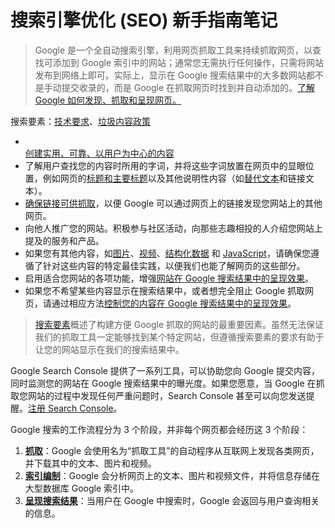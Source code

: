 # 搜索引擎优化 (SEO) 新手指南笔记

> Google 是一个全自动搜索引擎，利用网页抓取工具来持续抓取网页，以查找可添加到 Google 索引中的网站；通常您无需执行任何操作，只需将网站发布到网络上即可。实际上，显示在 Google 搜索结果中的大多数网站都不是手动提交收录的，而是 Google 在抓取网页时找到并自动添加的。[了解 Google 如何发现、抓取和呈现网页。](https://developers.google.com/search/docs/fundamentals/how-search-works?hl=zh-cn)



搜索要素：[技术要求](https://developers.google.com/search/docs/essentials/technical?hl=zh-cn)、[垃圾内容政策](https://developers.google.com/search/docs/essentials/spam-policies?hl=zh-cn)

* [\
  创建实用、可靠、以用户为中心的内容](https://developers.google.com/search/docs/fundamentals/creating-helpful-content?hl=zh-cn)
* 了解用户查找您的内容时所用的字词，并将这些字词放置在网页中的显眼位置，例如网页的[标题和主要标题](https://developers.google.com/search/docs/appearance/title-link?hl=zh-cn#page-titles)以及其他说明性内容（如[替代文本](https://developers.google.com/search/docs/appearance/google-images?hl=zh-cn#use-descriptive-alt-text)和链接文本）。
* [确保链接可供抓取](https://developers.google.com/search/docs/crawling-indexing/links-crawlable?hl=zh-cn#crawlable-links)，以便 Google 可以通过网页上的链接发现您网站上的其他网页。
* 向他人推广您的网站。积极参与社区活动，向那些志趣相投的人介绍您网站上提及的服务和产品。
* 如果您有其他内容，如[图片](https://developers.google.com/search/docs/appearance/google-images?hl=zh-cn)、[视频](https://developers.google.com/search/docs/appearance/video?hl=zh-cn)、[结构化数据](https://developers.google.com/search/docs/appearance/structured-data/intro-structured-data?hl=zh-cn) 和 [JavaScript](https://developers.google.com/search/docs/crawling-indexing/javascript/javascript-seo-basics?hl=zh-cn)，请确保您遵循了针对这些内容的特定最佳实践，以便我们也能了解网页的这些部分。
* 启用适合您网站的各项功能，增强[网站在 Google 搜索结果中的呈现效果](https://developers.google.com/search/docs/appearance/visual-elements-gallery?hl=zh-cn)。
* 如果您不希望某些内容显示在搜索结果中，或者想完全阻止 Google 抓取网页，请通过相应方法[控制您的内容在 Google 搜索结果中的呈现效果](https://developers.google.com/search/docs/crawling-indexing/control-what-you-share?hl=zh-cn)。



> [搜索要素](https://developers.google.com/search/docs/essentials?hl=zh-cn)概述了构建方便 Google 抓取的网站的最重要因素。虽然无法保证我们的抓取工具一定能够找到某个特定网站，但遵循搜索要素的要求有助于让您的网站显示在我们的搜索结果中。

Google Search Console 提供了一系列工具，可以协助您向 Google 提交内容，同时监测您的网站在 Google 搜索结果中的曝光度。如果您愿意，当 Google 在抓取您网站的过程中发现任何严重问题时，Search Console 甚至可以向您发送提醒。[注册 Search Console](https://search.google.com/search-console?hl=zh-cn)。



Google 搜索的工作流程分为 3 个阶段，并非每个网页都会经历这 3 个阶段：

1. [**抓取**](https://developers.google.com/search/docs/fundamentals/how-search-works?hl=zh-cn#crawling)：Google 会使用名为“抓取工具”的自动程序从互联网上发现各类网页，并下载其中的文本、图片和视频。
2. [**索引编制**](https://developers.google.com/search/docs/fundamentals/how-search-works?hl=zh-cn#indexing)：Google 会分析网页上的文本、图片和视频文件，并将信息存储在大型数据库 Google 索引中。
3. [**呈现搜索结果**](https://developers.google.com/search/docs/fundamentals/how-search-works?hl=zh-cn#serving)：当用户在 Google 中搜索时，Google 会返回与用户查询相关的信息。

